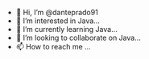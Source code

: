 - 👋 Hi, I’m @danteprado91
- 👀 I’m interested in Java...
- 🌱 I’m currently learning Java...
- 💞️ I’m looking to collaborate on Java...
- 📫 How to reach me ...

<!---
danteprado91/danteprado91 is a ✨ special ✨ repository because its `README.md` (this file) appears on your GitHub profile.
You can click the Preview link to take a look at your changes.
--->
